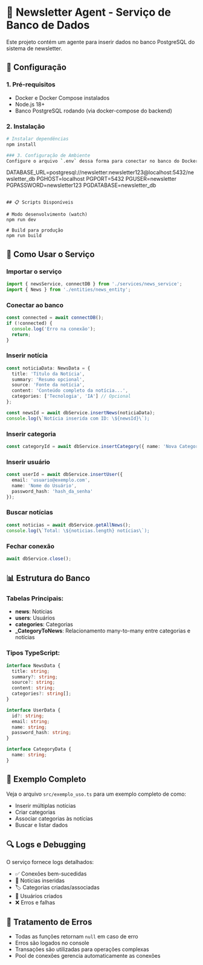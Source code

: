 # 📰 Newsletter Agent - Serviço de Banco de Dados

Este projeto contém um agente para inserir dados no banco PostgreSQL do sistema de newsletter.

## 🚀 Configuração

### 1. Pré-requisitos
- Docker e Docker Compose instalados
- Node.js 18+ 
- Banco PostgreSQL rodando (via docker-compose do backend)

### 2. Instalação
```bash
# Instalar dependências
npm install

### 3. Configuração de Ambiente
Configure o arquivo `.env` dessa forma para conectar no banco do Docker Compose localmente:
```
DATABASE_URL=postgresql://newsletter:newsletter123@localhost:5432/newsletter_db
PGHOST=localhost
PGPORT=5432
PGUSER=newsletter
PGPASSWORD=newsletter123
PGDATABASE=newsletter_db
```

## 📋 Scripts Disponíveis

# Modo desenvolvimento (watch)
npm run dev

# Build para produção
npm run build
```

## 🔧 Como Usar o Serviço

### Importar o serviço
```typescript
import { newsService, connectDB } from './services/news_service';
import { News } from './entities/news_entity';
```

### Conectar ao banco
```typescript
const connected = await connectDB();
if (!connected) {
  console.log('Erro na conexão');
  return;
}
```

### Inserir notícia
```typescript
const noticiaData: NewsData = {
  title: 'Título da Notícia',
  summary: 'Resumo opcional',
  source: 'Fonte da notícia',
  content: 'Conteúdo completo da notícia...',
  categories: ['Tecnologia', 'IA'] // Opcional
};

const newsId = await dbService.insertNews(noticiaData);
console.log(\`Notícia inserida com ID: \${newsId}\`);
```

### Inserir categoria
```typescript
const categoryId = await dbService.insertCategory({ name: 'Nova Categoria' });
```

### Inserir usuário
```typescript
const userId = await dbService.insertUser({
  email: 'usuario@exemplo.com',
  name: 'Nome do Usuário',
  password_hash: 'hash_da_senha'
});
```

### Buscar notícias
```typescript
const noticias = await dbService.getAllNews();
console.log(\`Total: \${noticias.length} notícias\`);
```

### Fechar conexão
```typescript
await dbService.close();
```

## 📊 Estrutura do Banco

### Tabelas Principais:
- **news**: Notícias
- **users**: Usuários  
- **categories**: Categorias
- **_CategoryToNews**: Relacionamento many-to-many entre categorias e notícias

### Tipos TypeScript:
```typescript
interface NewsData {
  title: string;
  summary?: string;
  source?: string;
  content: string;
  categories?: string[];
}

interface UserData {
  id?: string;
  email: string;
  name: string;
  password_hash: string;
}

interface CategoryData {
  name: string;
}
```

## 🎯 Exemplo Completo

Veja o arquivo `src/exemplo_uso.ts` para um exemplo completo de como:
- Inserir múltiplas notícias
- Criar categorias
- Associar categorias às notícias
- Buscar e listar dados

## 🔍 Logs e Debugging

O serviço fornece logs detalhados:
- ✅ Conexões bem-sucedidas
- 📰 Notícias inseridas
- 🏷️ Categorias criadas/associadas
- 👤 Usuários criados
- ❌ Erros e falhas

## 🚨 Tratamento de Erros

- Todas as funções retornam `null` em caso de erro
- Erros são logados no console
- Transações são utilizadas para operações complexas
- Pool de conexões gerencia automaticamente as conexões